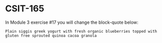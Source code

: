 # CSIT-165

In Module 3 exercise #17 you will change the block-quote below:

`Plain siggis greek yogurt with fresh organic blueberries topped with gluten free sprouted quinoa cacoa granola`



